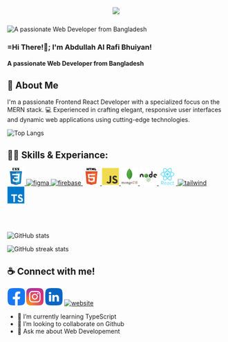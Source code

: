 <h1 align="center">
    <img src="https://readme-typing-svg.herokuapp.com/?font=Righteous&size=35&center=true&vCenter=true&width=500&height=70&duration=4000&lines=Hi+There!+👋;+I'm+Abdullah Al +Rafi Bhuiyan!;" />
</h1>

![A passionate Web Developer from Bangladesh](https://media.licdn.com/dms/image/D4E16AQGUTxw31bcE0Q/profile-displaybackgroundimage-shrink_350_1400/0/1714733630652?e=1725494400&v=beta&t=DH3lE94dPKfw9_HVfMR0HVPDnQHj4QEwqMPaE2rJ4TM)

### =Hi There!👋; I'm Abdullah Al Rafi Bhuiyan!
#### A passionate Web Developer from Bangladesh

## 🚀 About Me
I'm a passionate Frontend React Developer with a specialized focus on the MERN stack. 💻 Experienced in crafting elegant, responsive user interfaces and dynamic web applications using cutting-edge technologies.

![Top Langs](https://github-readme-stats.vercel.app/api/top-langs/?username=abdullahrafi1234&layout=compact)

## 👨‍💻 Skills & Experiance: 
<p align="left">
  <a href="https://www.w3schools.com/css/" target="_blank" rel="noreferrer"> <img src="https://raw.githubusercontent.com/devicons/devicon/master/icons/css3/css3-original-wordmark.svg" alt="css3" width="40" height="40"/> </a> 
  <a href="https://www.figma.com/" target="_blank" rel="noreferrer"> <img src="https://www.vectorlogo.zone/logos/figma/figma-icon.svg" alt="figma" width="40" height="40"/> </a>
  <a href="https://firebase.google.com/" target="_blank" rel="noreferrer"> <img src="https://www.vectorlogo.zone/logos/firebase/firebase-icon.svg" alt="firebase" width="40" height="40"/> </a> 
  <a href="https://www.w3.org/html/" target="_blank" rel="noreferrer"> <img src="https://raw.githubusercontent.com/devicons/devicon/master/icons/html5/html5-original-wordmark.svg" alt="html5" width="40" height="40"/> </a>
  <a href="https://developer.mozilla.org/en-US/docs/Web/JavaScript" target="_blank" rel="noreferrer"> <img src="https://raw.githubusercontent.com/devicons/devicon/master/icons/javascript/javascript-original.svg" alt="javascript" width="40" height="40"/> </a>
  <a href="https://www.mongodb.com/" target="_blank" rel="noreferrer"> <img src="https://raw.githubusercontent.com/devicons/devicon/master/icons/mongodb/mongodb-original-wordmark.svg" alt="mongodb" width="40" height="40"/> </a>
  <a href="https://nodejs.org" target="_blank" rel="noreferrer"> <img src="https://raw.githubusercontent.com/devicons/devicon/master/icons/nodejs/nodejs-original-wordmark.svg" alt="nodejs" width="40" height="40"/> </a>
  <a href="https://reactjs.org/" target="_blank" rel="noreferrer"> <img src="https://raw.githubusercontent.com/devicons/devicon/master/icons/react/react-original-wordmark.svg" alt="react" width="40" height="40"/> </a> 
  <a href="https://tailwindcss.com/" target="_blank" rel="noreferrer"> <img src="https://www.vectorlogo.zone/logos/tailwindcss/tailwindcss-icon.svg" alt="tailwind" width="40" height="40"/> </a> 
  <a href="https://www.typescriptlang.org/" target="_blank" rel="noreferrer"> <img src="https://raw.githubusercontent.com/devicons/devicon/master/icons/typescript/typescript-original.svg" alt="typescript" width="40" height="40"/> </a> </p>

  <br><br>

 ![GitHub stats](https://github-readme-stats.vercel.app/api?username=abdullahrafi1234&show_icons=true)  

![GitHub streak stats](https://streak-stats.demolab.com/?user=abdullahrafi1234)  

  ## ☕ Connect with me!
[<img src='https://github.com/shovoalways/shovoalways/blob/main/img/facebook.png?raw=true' alt='facebook' height='40'>](https://www.facebook.com/abdullahal.rafibhuiyan)  [<img src='https://github.com/shovoalways/shovoalways/blob/main/img/instagram.png?raw=true' alt='instagram' height='40'>](https://github.com/abdullahrafi1234) [<img src='https://github.com/shovoalways/shovoalways/blob/main/img/linkedin.png?raw=true' alt='linkedin' height='40'>](https://www.linkedin.com/in/abdullah-al-rafi-bhuiyan/) [<img src='https://cdn.jsdelivr.net/npm/simple-icons@3.0.1/icons/icloud.svg' alt='website' height='40'>](https://rafi-react-portfolio.netlify.app/)


- 🌱 I’m currently learning TypeScript 
- 👯 I’m looking to collaborate on Github 
- 💬 Ask me about Web Developement 


